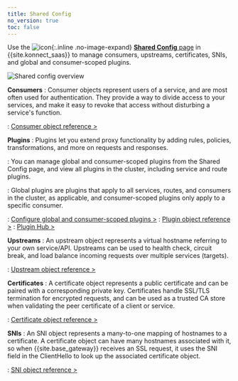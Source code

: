 ```yaml
---
title: Shared Config
no_version: true
toc: false
---
```


Use the ![icon](/assets/images/icons/konnect/konnect-shared-config.svg){:.inline .no-image-expand}
[**Shared Config** page](https://konnect.konghq.com/configuration/) in
{{site.konnect_saas}} to manage consumers,
upstreams, certificates, SNIs, and global and consumer-scoped plugins.

![Shared config overview](/assets/images/docs/konnect/konnect-shared-conf-overview.png)

**Consumers**
: Consumer objects represent users of a service, and are most often used for
authentication. They provide a way to divide access to your services, and
make it easy to revoke that access without disturbing a service's function.

: [Consumer object reference &gt;](/gateway/latest/admin-api/#consumer-object)

**Plugins**
: Plugins let you extend proxy functionality by adding rules, policies,
transformations, and more on requests and responses.

: You can manage global and consumer-scoped plugins from the Shared Config page, and
view all plugins in the cluster, including service and route plugins.

: Global plugins are plugins that apply to all services, routes, and consumers
in the cluster, as applicable, and consumer-scoped plugins only apply to a
specific consumer.

: [Configure global and consumer-scoped plugins &gt;](/konnect/manage-plugins/shared-config/)
: [Plugin object reference &gt;](/gateway/latest/admin-api/#plugin-object)
: [Plugin Hub &gt;](/hub/)

**Upstreams**
: An upstream object represents a virtual hostname referring to your own
service/API. Upstreams can be used to health
check, circuit break, and load balance incoming requests over multiple services
(targets).

: [Upstream object reference &gt;](/gateway/latest/admin-api/#upstream-object)

**Certificates**
: A certificate object represents a public certificate and can be paired with
a corresponding private key. Certificates handle SSL/TLS termination
for encrypted requests, and can be used as a trusted CA store when validating
the peer certificate of a client or service.

: [Certificate object reference &gt;](/gateway/latest/admin-api/#certificate-object)

**SNIs**
: An SNI object represents a many-to-one mapping of hostnames to a certificate.
A certificate object can have many hostnames associated with it, so when
{{site.base_gateway}} receives an SSL request, it uses the SNI field in the
ClientHello to look up the associated certificate object.

: [SNI object reference &gt;](/gateway/latest/admin-api/#sni-object)
